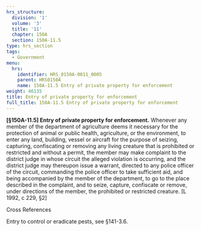 ```yaml
---
hrs_structure:
  division: '1'
  volume: '3'
  title: '11'
  chapter: 150A
  section: 150A-11.5
type: hrs_section
tags:
  - Government
menu:
  hrs:
    identifier: HRS_0150A-0011_0005
    parent: HRS0150A
    name: 150A-11.5 Entry of private property for enforcement
weight: 46135
title: Entry of private property for enforcement
full_title: 150A-11.5 Entry of private property for enforcement
---
```

**[§150A-11.5] Entry of private property for enforcement.** Whenever any member of the department of agriculture deems it necessary for the protection of animal or public health, agriculture, or the environment, to enter any land, building, vessel or aircraft for the purpose of seizing, capturing, confiscating or removing any living creature that is prohibited or restricted and without a permit, the member may make complaint to the district judge in whose circuit the alleged violation is occurring, and the district judge may thereupon issue a warrant, directed to any police officer of the circuit, commanding the police officer to take sufficient aid, and being accompanied by the member of the department, to go to the place described in the complaint, and to seize, capture, confiscate or remove, under directions of the member, the prohibited or restricted creature. [L 1992, c 229, §2]

Cross References

Entry to control or eradicate pests, see §141-3.6.